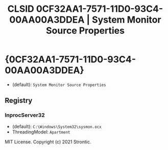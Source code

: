 ﻿---
title: "CLSID 0CF32AA1-7571-11D0-93C4-00AA00A3DDEA | System Monitor Source Properties"
excerpt: What is COM-Object CLSID 0CF32AA1-7571-11D0-93C4-00AA00A3DDEA?
---

# {0CF32AA1-7571-11D0-93C4-00AA00A3DDEA}

* (default): `System Monitor Source Properties`

## Registry


### InprocServer32

* (default): `C:\Windows\System32\sysmon.ocx`
* ThreadingModel: `Apartment`

MIT License. Copyright (c) 2021 Strontic.


